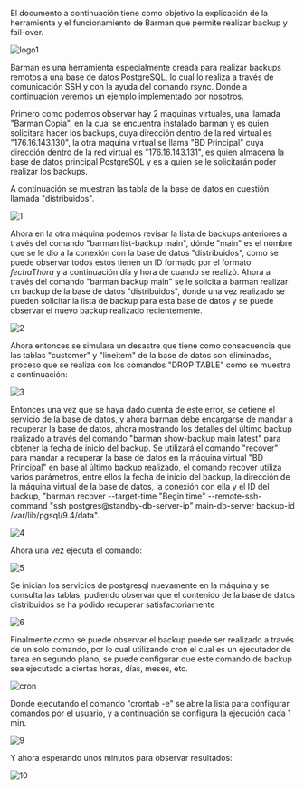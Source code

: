 El documento a continuación tiene como objetivo la explicación de la herramienta y el funcionamiento de Barman
que permite realizar backup y fail-over.

![logo1](https://user-images.githubusercontent.com/22055735/33243504-4c28be7c-d2c6-11e7-9f0e-3e5a23ff6b35.png)

Barman es una herramienta especialmente creada para realizar backups remotos a una base de datos PostgreSQL,
lo cual lo realiza a través de comunicación SSH y con la ayuda del comando rsync. Donde a continuación veremos
un ejemplo implementado por nosotros.

Primero como podemos observar hay 2 maquinas virtuales, una llamada "Barman Copia", en la cual se encuentra
instalado barman y es quien solicitara hacer los backups, cuya dirección dentro de la red virtual es
"176.16.143.130", la otra maquina virtual se llama "BD Principal" cuya dirección dentro de la red virtual es
"176.16.143.131", es quien almacena la base de datos principal PostgreSQL y es a quien se le solicitarán
poder realizar los backups.

A continuación se muestran las tabla de la base de datos en cuestión llamada "distribuidos".

![1](https://user-images.githubusercontent.com/22055735/33243458-7bfef568-d2c5-11e7-9c41-df4d6db25008.png)

Ahora en la otra máquina podemos revisar la lista de backups anteriores a través del comando
"barman list-backup main", dónde "main" es el nombre que se le dio a la conexión con la base de
datos "distribuidos", como se puede observar todos estos tienen un ID formado por el formato
*fecha*T*hora* y a continuación día y hora de cuando se realizó. Ahora a través del
comando "barman backup main" se le solicita a barman realizar un backup de la base de datos "distribuidos",
donde una vez realizado se pueden solicitar la lista de backup para esta base de datos y se puede observar
el nuevo backup realizado recientemente.

![2](https://user-images.githubusercontent.com/22055735/33243459-7c2eb212-d2c5-11e7-92c6-7d61429426c8.png)

Ahora entonces se simulara un desastre que tiene como consecuencia que las tablas "customer" y "lineitem" de la
base de datos son eliminadas, proceso que se realiza con los comandos "DROP TABLE" como se muestra a continuación:

![3](https://user-images.githubusercontent.com/22055735/33243460-7c50e51c-d2c5-11e7-891e-e8322fa62d63.png)

Entonces una vez que se haya dado cuenta de este error, se detiene el servicio de la base de datos, y ahora
barman debe encargarse de mandar a recuperar la base de datos, ahora mostrando los detalles del último backup
realizado a través del comando "barman show-backup main latest" para obtener la fecha de inicio del backup.
Se utilizará el comando "recover" para mandar a recuperar la base de datos en la máquina virtual
"BD Principal" en base al último backup realizado, el comando recover utiliza varios parámetros, entre ellos
la fecha de inicio del backup, la dirección de la máquina virtual de la base de datos, la conexión con ella
y el ID del backup, "barman recover --target-time "Begin time"  --remote-ssh-command
"ssh postgres@standby-db-server-ip"   main-db-server   backup-id   /var/lib/pgsql/9.4/data".

![4](https://user-images.githubusercontent.com/22055735/33243461-7c6fb104-d2c5-11e7-9ea9-dc565b92e73f.png)

Ahora una vez ejecuta el comando:

![5](https://user-images.githubusercontent.com/22055735/33243462-7c8eeba0-d2c5-11e7-8aa1-797b17623b76.png)

Se inician los servicios de postgresql nuevamente en la máquina y se consulta las tablas, pudiendo observar que
el contenido de la base de datos distribuidos se ha podido recuperar satisfactoriamente

![6](https://user-images.githubusercontent.com/22055735/33243463-7cada978-d2c5-11e7-9e36-ca47b5207378.png)

Finalmente como se puede observar el backup puede ser realizado a través de un solo comando, por lo cual
utilizando cron el cual es un ejecutador de tarea en segundo plano, se puede configurar que este comando
de backup sea ejecutado a ciertas horas, días, meses, etc.

![cron](https://user-images.githubusercontent.com/22055735/33244084-b8590f9e-d2cf-11e7-9fda-00595a634eac.jpg)

Donde ejecutando el comando "crontab -e" se abre la lista para configurar comandos por el usuario, y a
continuación se configura la ejecución cada 1 min.

![9](https://user-images.githubusercontent.com/22055735/33244090-cce8812e-d2cf-11e7-9e27-eaffe17c753f.png)

Y ahora esperando unos minutos para observar resultados:

![10](https://user-images.githubusercontent.com/22055735/33244091-cd1f0898-d2cf-11e7-8277-f65b822e4ef7.png)


